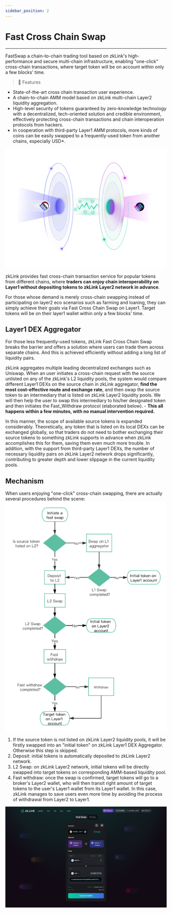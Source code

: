 ```yaml
---
sidebar_position: 2
---
```


# Fast Cross Chain Swap

---

FastSwap a chain-to-chain trading tool based on zkLink's high-performance and secure multi-chain infrastructure, enabling "one-click" cross-chain transactions, where target token will be on account within only a few blocks’ time.

> **🥇** <span className="highlight">Features</span>
- State-of-the-art cross chain transaction user experience.
- A chain-to-chain AMM model based on zkLink multi-chain Layer2 liquidity aggregation.
- High-level security of tokens guaranteed by zero-knowledge technology with a decentralized, tech-oriented solution and credible environment, effectively protecting cross-chain transactions and chain interoperation protocols from hackers.
- In cooperation with third-party Layer1 AMM protocols, more kinds of coins can be easily swapped to a frequently-used token from another chains, especially USD*.

<div className="cancel-md-margin cancel-img">

![zkLink Layer2 Network](../../static/img/fastswap.png)

</div>

zkLink provides fast cross-chain transaction service for popular tokens from different chains, where **traders can enjoy chain interoperability on Layer1 without depositing tokens to zkLink Layer2 network in advance**.

For those whose demand is merely cross-chain swapping instead of participating on layer2 eco scenarios such as farming and loaning, they can simply achieve their goals via Fast Cross Chain Swap on Layer1. Target tokens will be on their layer1 wallet within only a few blocks' time.


## Layer1 DEX Aggregator
For those less frequently-used tokens, zkLink Fast Cross Chain Swap breaks the barrier and offers a solution where users can trade them across separate chains. And this is achieved efficiently without adding a long list of liquidity pairs.  


zkLink aggregates multiple leading decentralized exchanges such as Uniswap. When an user initiates a cross-chain request with the source unlisted on any of the zkLink's L2 liquidity pools, the system would compare different Layer1 DEXs on the source chain in zkLink aggregator, **find the most cost-effective route and exchange rate**, and then swap the source token to an intermediary that is listed on zkLink Layer2 liquidity pools. We will then help the user to swap this intermediary to his/her designated token and then initiates the Fast_Withdraw protocol (elaborated below). - **This all happens within a few minutes, with no manual intervention required.**


In this manner, the scope of available source tokens is expanded considerably. Theoretically, any token that is listed on its local DEXs can be exchanged globally, so that traders do not need to bother exchanging their source tokens to something zkLink supports in advance when zkLink accomplishes this for them, saving them even much more trouble. In addition, with the support from third-party Layer1 DEXs, the number of necessary liquidity pairs on zkLink Layer2 network drops significantly, contributing to greater depth and lower slippage in the current liquidity pools.


## Mechanism


<div className="cancel-md-margin cancel-img2">

When users enjoying "one-click" cross-chain swapping, there are actually several procedures behind the scene:
![zkLink Layer2 Network](../../static/img/fastprocess.png)

</div>

1. If the source token is not listed on zkLink Layer2 liquidity pools, it will be firstly swapped into an "initial token" on zkLink Layer1 DEX Aggregator. Otherwise this step is skipped.
2. Deposit: initial tokens is automatically deposited to zkLink Layer2 network.
3. L2 Swap: on zkLink Layer2 network, initial tokens will be directly swapped into target tokens on corresponding AMM-based liquidity pool.
4. Fast withdraw: once the swap is confirmed, target tokens will go to a broker's Layer2 wallet, who will then transit right amount of target tokens to the user's Layer1 wallet from its Layer1 wallet. In this case, zkLink manages to save users even more time by avoiding the process of withdrawal from Layer2 to Layer1.

![zkLink Layer2 Network](../../static/img/FastSwapUI.jpg)
